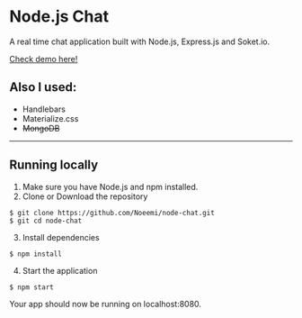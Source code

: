 # Node.js Chat
A real time chat application built with Node.js, Express.js and Soket.io.

[Check demo here!](http://noemi-chat.herokuapp.com/)

## Also I used:
* Handlebars
* Materialize.css
* <del> MongoDB </del>
---
## Running locally
1. Make sure you have Node.js and npm installed.
2. Clone or Download the repository
```
$ git clone https://github.com/Noeemi/node-chat.git
$ git cd node-chat
```
3. Install dependencies
```
$ npm install
```
4. Start the application
```
$ npm start
```

Your app should now be running on localhost:8080.
